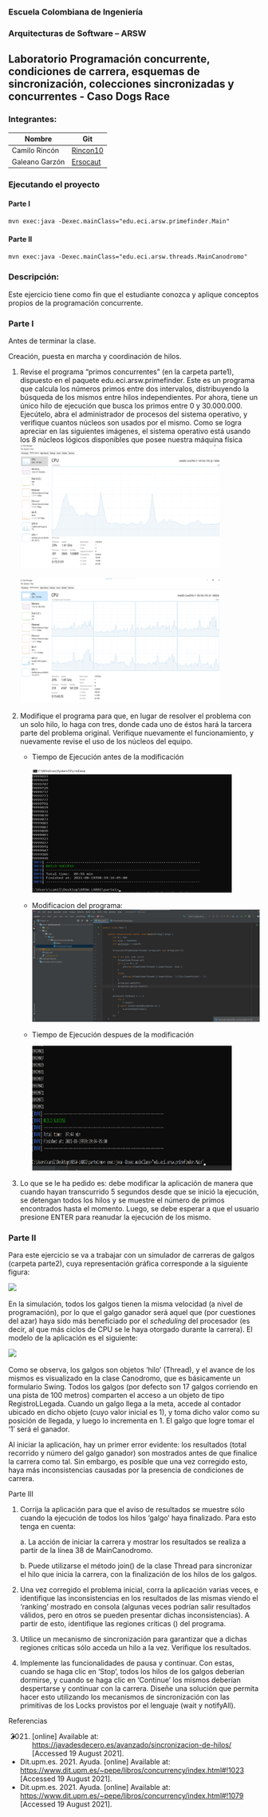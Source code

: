 
### Escuela Colombiana de Ingeniería


### Arquitecturas de Software – ARSW

## Laboratorio Programación concurrente, condiciones de carrera, esquemas de sincronización, colecciones sincronizadas y concurrentes - Caso Dogs Race

### Integrantes:

|     Nombre    |     Git         |
|--------------|------------- | 
| Camilo Rincón|[Rincon10](https://github.com/Rincon10 )  |
|Galeano Garzón |[Ersocaut](https://github.com/Ersocaut)   |

###  Ejecutando el proyecto

#### Parte I
```
mvn exec:java -Dexec.mainClass="edu.eci.arsw.primefinder.Main"
```

#### Parte II
```
mvn exec:java -Dexec.mainClass="edu.eci.arsw.threads.MainCanodromo"
```

### Descripción:
Este ejercicio tiene como fin que el estudiante conozca y aplique conceptos propios de la programación concurrente.

### Parte I 
Antes de terminar la clase.

Creación, puesta en marcha y coordinación de hilos.

1. Revise el programa “primos concurrentes” (en la carpeta parte1), dispuesto en el paquete edu.eci.arsw.primefinder. Este es un programa que calcula los números primos entre dos intervalos, distribuyendo la búsqueda de los mismos entre hilos independientes. Por ahora, tiene un único hilo de ejecución que busca los primos entre 0 y 30.000.000. Ejecútelo, abra el administrador de procesos del sistema operativo, y verifique cuantos núcleos son usados por el mismo.
    Como se logra apreciar en las siguientes imágenes, el sistema operativo está usando los 8 núcleos lógicos disponibles que posee nuestra máquina física
    <br>
    <img src="img/media/admTareas.png" alt="adminTareas" width="400" height="250">
    <br>
    <br>
    <img src="img/media/admTareas2.png" alt="adminTareasMultiples" width="400" height="250"> 


2. Modifique el programa para que, en lugar de resolver el problema con un solo hilo, lo haga con tres, donde cada uno de éstos hará la tarcera parte del problema original. Verifique nuevamente el funcionamiento, y nuevamente revise el uso de los núcleos del equipo.
    
    * Tiempo de Ejecución antes de la modificación
    
        <img src="img/media/1Thread.png" alt="ejecucionAntes" width="400" height="250">
    
    * Modificacion del programa:
        <br>
        <img src="img/media/modificacionP1.png" alt="modificacionP1" >
        <br>
    * Tiempo de Ejecución despues de la modificación
        
        <img src="img/media/3Threads.png" alt="ejecucionDespues" width="400" height="250">
    
3. Lo que se le ha pedido es: debe modificar la aplicación de manera que cuando hayan transcurrido 5 segundos desde que se inició la ejecución, se detengan todos los hilos y se muestre el número de primos encontrados hasta el momento. Luego, se debe esperar a que el usuario presione ENTER para reanudar la ejecución de los mismo.



### Parte II 


Para este ejercicio se va a trabajar con un simulador de carreras de galgos (carpeta parte2), cuya representación gráfica corresponde a la siguiente figura:

![](./img/media/image1.png)

En la simulación, todos los galgos tienen la misma velocidad (a nivel de programación), por lo que el galgo ganador será aquel que (por cuestiones del azar) haya sido más beneficiado por el *scheduling* del
procesador (es decir, al que más ciclos de CPU se le haya otorgado durante la carrera). El modelo de la aplicación es el siguiente:

![](./img/media/image2.png)

Como se observa, los galgos son objetos ‘hilo’ (Thread), y el avance de los mismos es visualizado en la clase Canodromo, que es básicamente un formulario Swing. Todos los galgos (por defecto son 17 galgos corriendo en una pista de 100 metros) comparten el acceso a un objeto de tipo
RegistroLLegada. Cuando un galgo llega a la meta, accede al contador ubicado en dicho objeto (cuyo valor inicial es 1), y toma dicho valor como su posición de llegada, y luego lo incrementa en 1. El galgo que
logre tomar el ‘1’ será el ganador.

Al iniciar la aplicación, hay un primer error evidente: los resultados (total recorrido y número del galgo ganador) son mostrados antes de que finalice la carrera como tal. Sin embargo, es posible que una vez corregido esto, haya más inconsistencias causadas por la presencia de condiciones de carrera.

Parte III

1.  Corrija la aplicación para que el aviso de resultados se muestre
    sólo cuando la ejecución de todos los hilos ‘galgo’ haya finalizado.
    Para esto tenga en cuenta:

    a.  La acción de iniciar la carrera y mostrar los resultados se realiza a partir de la línea 38 de MainCanodromo.

    b.  Puede utilizarse el método join() de la clase Thread para sincronizar el hilo que inicia la carrera, con la finalización de los hilos de los galgos.

2.  Una vez corregido el problema inicial, corra la aplicación varias
    veces, e identifique las inconsistencias en los resultados de las
    mismas viendo el ‘ranking’ mostrado en consola (algunas veces
    podrían salir resultados válidos, pero en otros se pueden presentar
    dichas inconsistencias). A partir de esto, identifique las regiones
    críticas () del programa.

3.  Utilice un mecanismo de sincronización para garantizar que a dichas
    regiones críticas sólo acceda un hilo a la vez. Verifique los
    resultados.

4.  Implemente las funcionalidades de pausa y continuar. Con estas,
    cuando se haga clic en ‘Stop’, todos los hilos de los galgos
    deberían dormirse, y cuando se haga clic en ‘Continue’ los mismos
    deberían despertarse y continuar con la carrera. Diseñe una solución que permita hacer esto utilizando los mecanismos de sincronización con las primitivas de los Locks provistos por el lenguaje (wait y notifyAll).


Referencias 

* 2021. [online] Available at: <https://javadesdecero.es/avanzado/sincronizacion-de-hilos/> [Accessed 19 August 2021].
* Dit.upm.es. 2021. Ayuda. [online] Available at: <https://www.dit.upm.es/~pepe/libros/concurrency/index.html#!1023> [Accessed 19 August 2021].
* Dit.upm.es. 2021. Ayuda. [online] Available at: <https://www.dit.upm.es/~pepe/libros/concurrency/index.html#!1079> [Accessed 19 August 2021].